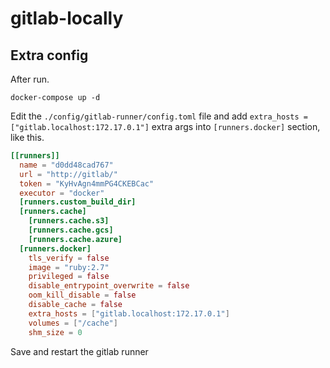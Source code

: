 # gitlab-locally

## Extra config

After run.

```shell
docker-compose up -d
```

Edit the `./config/gitlab-runner/config.toml` file and add `extra_hosts = ["gitlab.localhost:172.17.0.1"]` extra args into `[runners.docker]` section, like this.

```toml
[[runners]]
  name = "d0dd48cad767"
  url = "http://gitlab/"
  token = "KyHvAgn4mmPG4CKEBCac"
  executor = "docker"
  [runners.custom_build_dir]
  [runners.cache]
    [runners.cache.s3]
    [runners.cache.gcs]
    [runners.cache.azure]
  [runners.docker]
    tls_verify = false
    image = "ruby:2.7"
    privileged = false
    disable_entrypoint_overwrite = false
    oom_kill_disable = false
    disable_cache = false
    extra_hosts = ["gitlab.localhost:172.17.0.1"]
    volumes = ["/cache"]
    shm_size = 0
```

Save and restart the gitlab runner
